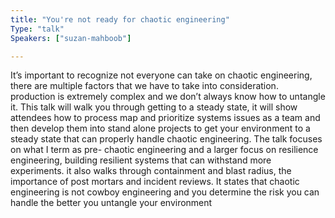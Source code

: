 ```yaml
---
title: "You're not ready for chaotic engineering"
Type: "talk"
Speakers: ["suzan-mahboob"]

---
```

It’s important to recognize not everyone can take on chaotic engineering, there are multiple factors that we have to take into consideration. production is extremely complex and we don’t always know how to untangle it. This talk will walk you through getting to a steady state, it will show attendees how to process map and prioritize systems issues as a team and then develop them into stand alone projects to get your environment to a steady state that can properly handle chaotic engineering. The talk focuses on what I term as pre- chaotic engineering and a larger focus on resilience engineering, building resilient systems that can withstand more experiments. it also walks through containment and blast radius, the importance of post mortars and incident reviews. It states that chaotic engineering is not cowboy engineering and you determine the risk you can handle the better you untangle your environment
